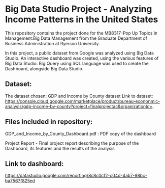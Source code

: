 # Big Data Studio Project - Analyzing Income Patterns in the United States

This repository contains the project done for the MB8317-Pop Up Topics in Management:Big Data Management from the Graduate Department of Business Administration at Ryerson University.

In this project, a public dataset from Google was analyzed using Big Data Studio. An interactive dashboard was created, using the various features of Big Data Studio. Big Query using SQL language was used to create the Dashboard, alongside Big Data Studio. 

## Dataset:

The dataset chosen: GDP and Income by County dataset
Link to dataset: https://console.cloud.google.com/marketplace/product/bureau-econonmic-analysis/gdp-income-by-county?project=finalprojectac&organizationId=.

## Files included in repository:

GDP_and_Income_by_County_Dashboard.pdf : PDF copy of the dashboard

Project Report - Final project report describing the purpose of the Dashboard, its features and the results of the analysis

## Link to dashboard:

https://datastudio.google.com/reporting/8c8c0c12-c04d-4ab7-98bc-ba7567f825ed
